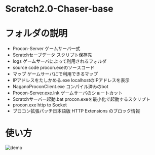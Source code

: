 # Scratch2.0-Chaser-base
# フォルダの説明
* Procon-Server       ゲームサーバ一式
* Scratchセーブデータ  スクリプト保存先
* logs                ゲームサーバによって利用されるフォルダ
* source code         procon.exeのソースコード
* マップ               ゲームサーバにで利用できるマップ
* IPアドレスをたしかめる.exe localhostのIPアドレスを表示
* NaganoProconClient.exe コンパイル済みのbot
* Procon-Server.exe.lnk ゲームサーバのショートカット
* Scratchサーバー起動.bat procon.exeを最小化で起動するスクリプト
* procon.exe http to Socket
* プロコン拡張パッチ日本語版 HTTP Extensions のブロック情報
# 使い方
![demo](https://raw.githubusercontent.com/kayamalab/Scratch2.0-Chaser-base/master/image/howtouse.gif)
